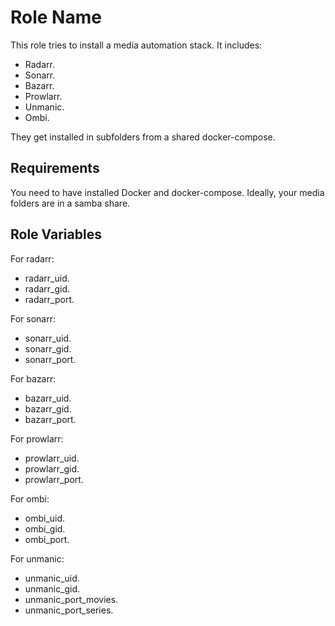 Role Name
=========

This role tries to install a media automation stack. It includes:
- Radarr.
- Sonarr.
- Bazarr.
- Prowlarr.
- Unmanic.
- Ombi.

They get installed in subfolders from a shared docker-compose.

Requirements
------------

You need to have installed Docker and docker-compose. Ideally, your media folders are in a samba share.

Role Variables
--------------

For radarr:
- radarr_uid.
- radarr_gid.
- radarr_port.

For sonarr:
- sonarr_uid.
- sonarr_gid.
- sonarr_port.

For bazarr:
- bazarr_uid.
- bazarr_gid.
- bazarr_port.

For prowlarr:
- prowlarr_uid.
- prowlarr_gid.
- prowlarr_port.

For ombi:
- ombi_uid.
- ombi_gid.
- ombi_port.

For unmanic:
- unmanic_uid.
- unmanic_gid.
- unmanic_port_movies.
- unmanic_port_series.

